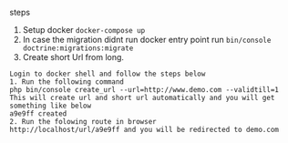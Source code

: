 steps
1. Setup docker `docker-compose up`
2. In case the migration didnt run docker entry point run `bin/console doctrine:migrations:migrate`
3. Create short Url from long. 
``````
Login to docker shell and follow the steps below
1. Run the following command  
php bin/console create_url --url=http://www.demo.com --validtill=1
This will create url and short url automatically and you will get something like below
a9e9ff created 
2. Run the folowing route in browser
http://localhost/url/a9e9ff and you will be redirected to demo.com



         
         
               
             
        